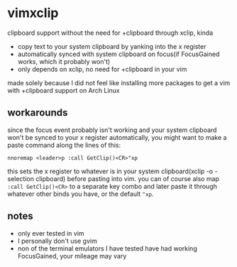 # vimxclip
clipboard support without the need for +clipboard through xclip, kinda
- copy text to your system clipboard by yanking into the x register
- automatically synced with system clipboard on focus(if FocusGained works, which it probably won't)
- only depends on xclip, no need for +clipboard in your vim

made solely because I did not feel like installing more packages to get a vim with +clipboard support on Arch Linux

## workarounds
since the focus event probably isn't working and your system clipboard won't be synced to your x register automatically, you might want to make a paste command along the lines of this:

`nnoremap <leader>p :call GetClip()<CR>"xp`

this sets the x register to whatever is in your system clipboard(xclip -o -selection clipboard) before pasting into vim. you can of course also map `:call GetClip()<CR>` to a separate key combo and later paste it through whatever other binds you have, or the default `"xp`.

## notes
- only ever tested in vim
- I personally don't use gvim
- non of the terminal emulators I have tested have had working FocusGained, your mileage may vary
